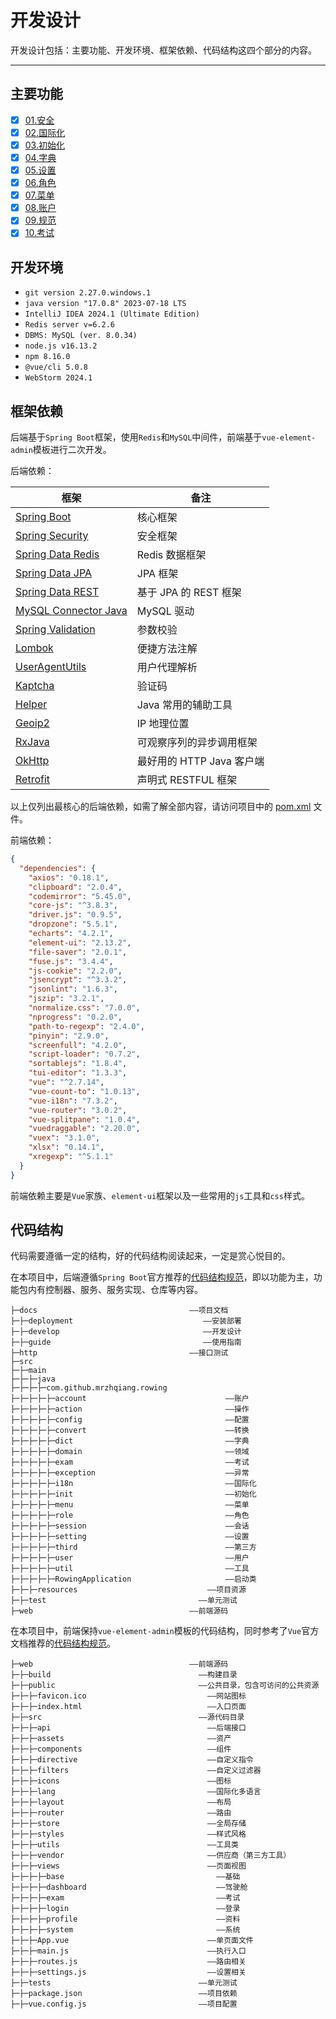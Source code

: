 开发设计
======

开发设计包括：主要功能、开发环境、框架依赖、代码结构这四个部分的内容。

---

## 主要功能

- [x] [01.安全](01.security)
- [x] [02.国际化](02.i18n)
- [x] [03.初始化](03.init)
- [x] [04.字典](04.dict)
- [x] [05.设置](05.setting)
- [x] [06.角色](06.role)
- [x] [07.菜单](07.menu)
- [x] [08.账户](08.account)
- [x] [09.规范](09.specification)
- [x] [10.考试](10.exam)

## 开发环境

- `git version 2.27.0.windows.1`
- `java version "17.0.8" 2023-07-18 LTS`
- `IntelliJ IDEA 2024.1 (Ultimate Edition)`
- `Redis server v=6.2.6`
- `DBMS: MySQL (ver. 8.0.34)`
- `node.js v16.13.2`
- `npm 8.16.0`
- `@vue/cli 5.0.8`
- `WebStorm 2024.1`

## 框架依赖

后端基于`Spring Boot`框架，使用`Redis`和`MySQL`中间件，前端基于`vue-element-admin`模板进行二次开发。

后端依赖：

| 框架                                                                    | 备注                 |
|-----------------------------------------------------------------------|--------------------|
| [Spring Boot](https://spring.io/projects/spring-boot)                 | 核心框架               |
| [Spring Security](https://spring.io/projects/spring-security)         | 安全框架               |
| [Spring Data Redis](https://spring.io/projects/spring-data-redis)     | Redis 数据框架         |
| [Spring Data JPA](https://spring.io/projects/spring-data-jpa)         | JPA 框架             |
| [Spring Data REST](https://spring.io/projects/spring-data-rest)       | 基于 JPA 的 REST 框架   |
| [MySQL Connector Java](https://dev.mysql.com/doc/connector-j/8.0/en/) | MySQL 驱动           |
| [Spring Validation](https://beanvalidation.org/)                      | 参数校验               |
| [Lombok](https://projectlombok.org/)                                  | 便捷方法注解             |
| [UserAgentUtils](https://www.bitwalker.eu/software/user-agent-utils)  | 用户代理解析             |
| [Kaptcha](https://github.com/mrzhqiang/kaptcha-spring-boot-starter)   | 验证码                |
| [Helper](https://github.com/mrzhqiang/helper)                         | Java 常用的辅助工具       |
| [Geoip2](https://dev.maxmind.com/geoip?lang=en)                       | IP 地理位置            |
| [RxJava](https://github.com/ReactiveX/RxJava)                         | 可观察序列的异步调用框架       |
| [OkHttp](https://github.com/square/okhttp)                            | 最好用的 HTTP Java 客户端 |
| [Retrofit](https://github.com/square/retrofit)                        | 声明式 RESTFUL 框架     |

以上仅列出最核心的后端依赖，如需了解全部内容，请访问项目中的 [pom.xml](../../pom.xml) 文件。

前端依赖：

```json
{
  "dependencies": {
    "axios": "0.18.1",
    "clipboard": "2.0.4",
    "codemirror": "5.45.0",
    "core-js": "^3.8.3",
    "driver.js": "0.9.5",
    "dropzone": "5.5.1",
    "echarts": "4.2.1",
    "element-ui": "2.13.2",
    "file-saver": "2.0.1",
    "fuse.js": "3.4.4",
    "js-cookie": "2.2.0",
    "jsencrypt": "^3.3.2",
    "jsonlint": "1.6.3",
    "jszip": "3.2.1",
    "normalize.css": "7.0.0",
    "nprogress": "0.2.0",
    "path-to-regexp": "2.4.0",
    "pinyin": "2.9.0",
    "screenfull": "4.2.0",
    "script-loader": "0.7.2",
    "sortablejs": "1.8.4",
    "tui-editor": "1.3.3",
    "vue": "^2.7.14",
    "vue-count-to": "1.0.13",
    "vue-i18n": "7.3.2",
    "vue-router": "3.0.2",
    "vue-splitpane": "1.0.4",
    "vuedraggable": "2.20.0",
    "vuex": "3.1.0",
    "xlsx": "0.14.1",
    "xregexp": "^5.1.1"
  }
}
```

前端依赖主要是`Vue`家族、`element-ui`框架以及一些常用的`js`工具和`css`样式。

## 代码结构

代码需要遵循一定的结构，好的代码结构阅读起来，一定是赏心悦目的。

在本项目中，后端遵循`Spring Boot`官方推荐的[代码结构规范][1]，即以功能为主，功能包内有控制器、服务、服务实现、仓库等内容。

```
├─docs                                  ——项目文档
├─├─deployment                             ——安装部署
├─├─develop                                ——开发设计
├─├─guide                                  ——使用指南
├─http                                  ——接口测试
├─src
├─├─main
├─├─├─java
├─├─├─├─com.github.mrzhqiang.rowing
├─├─├─├─├─account                               ——账户
├─├─├─├─├─action                                ——操作
├─├─├─├─├─config                                ——配置
├─├─├─├─├─convert                               ——转换
├─├─├─├─├─dict                                  ——字典
├─├─├─├─├─domain                                ——领域
├─├─├─├─├─exam                                  ——考试
├─├─├─├─├─exception                             ——异常
├─├─├─├─├─i18n                                  ——国际化
├─├─├─├─├─init                                  ——初始化
├─├─├─├─├─menu                                  ——菜单
├─├─├─├─├─role                                  ——角色
├─├─├─├─├─session                               ——会话
├─├─├─├─├─setting                               ——设置
├─├─├─├─├─third                                 ——第三方
├─├─├─├─├─user                                  ——用户
├─├─├─├─├─util                                  ——工具
├─├─├─├─├─RowingApplication                     ——启动类
├─├─├─resources                             ——项目资源
├─├─test                                  ——单元测试
├─web                                   ——前端源码
```

在本项目中，前端保持`vue-element-admin`模板的代码结构，同时参考了`Vue`官方文档推荐的[代码结构规范][2]。

```
├─web                                   ——前端源码
├─├─build                                 ——构建目录
├─├─public                                ——公共目录，包含可访问的公共资源
├─├─├─favicon.ico                           ——网站图标
├─├─├─index.html                            ——入口页面
├─├─src                                   ——源代码目录
├─├─├─api                                   ——后端接口
├─├─├─assets                                ——资产
├─├─├─components                            ——组件
├─├─├─directive                             ——自定义指令
├─├─├─filters                               ——自定义过滤器
├─├─├─icons                                 ——图标
├─├─├─lang                                  ——国际化多语言
├─├─├─layout                                ——布局
├─├─├─router                                ——路由
├─├─├─store                                 ——全局存储
├─├─├─styles                                ——样式风格
├─├─├─utils                                 ——工具类
├─├─├─vendor                                ——供应商（第三方工具）
├─├─├─views                                 ——页面视图
├─├─├─├─base                                  ——基础
├─├─├─├─dashboard                             ——驾驶舱
├─├─├─├─exam                                  ——考试
├─├─├─├─login                                 ——登录
├─├─├─├─profile                               ——资料
├─├─├─├─system                                ——系统
├─├─├─App.vue                               ——单页面文件
├─├─├─main.js                               ——执行入口
├─├─├─routes.js                             ——路由相关
├─├─├─settings.js                           ——设置相关
├─├─tests                                 ——单元测试
├─├─package.json                          ——项目依赖
├─├─vue.config.js                         ——项目配置
```

[1]:https://docs.spring.io/spring-boot/docs/2.7.10/reference/html/using.html#using.structuring-your-code.locating-the-main-class

[2]:https://v2.cn.vuejs.org/v2/guide/instance.html#%E5%88%9B%E5%BB%BA%E4%B8%80%E4%B8%AA-Vue-%E5%AE%9E%E4%BE%8B